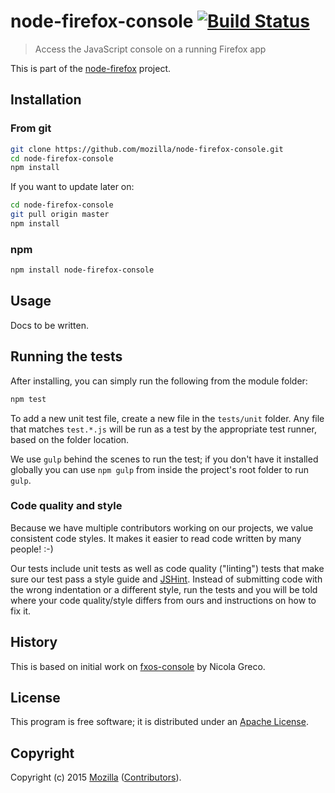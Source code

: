 # node-firefox-console [![Build Status](https://secure.travis-ci.org/mozilla/node-firefox-console.png?branch=master)](http://travis-ci.org/mozilla/node-firefox-console)

> Access the JavaScript console on a running Firefox app

This is part of the [node-firefox](https://github.com/mozilla/node-firefox) project.

## Installation

### From git

```bash
git clone https://github.com/mozilla/node-firefox-console.git
cd node-firefox-console
npm install
```

If you want to update later on:

```bash
cd node-firefox-console
git pull origin master
npm install
```

### npm

```bash
npm install node-firefox-console
```

## Usage

Docs to be written.

## Running the tests

After installing, you can simply run the following from the module folder:

```bash
npm test
```

To add a new unit test file, create a new file in the `tests/unit` folder. Any file that matches `test.*.js` will be run as a test by the appropriate test runner, based on the folder location.

We use `gulp` behind the scenes to run the test; if you don't have it installed globally you can use `npm gulp` from inside the project's root folder to run `gulp`.

### Code quality and style

Because we have multiple contributors working on our projects, we value consistent code styles. It makes it easier to read code written by many people! :-)

Our tests include unit tests as well as code quality ("linting") tests that make sure our test pass a style guide and [JSHint](http://jshint.com/). Instead of submitting code with the wrong indentation or a different style, run the tests and you will be told where your code quality/style differs from ours and instructions on how to fix it.

## History

This is based on initial work on [fxos-console](https://github.com/nicola/fxos-console) by Nicola Greco.

## License

This program is free software; it is distributed under an
[Apache License](https://github.com/mozilla/node-firefox-console/blob/master/LICENSE).

## Copyright

Copyright (c) 2015 [Mozilla](https://mozilla.org)
([Contributors](https://github.com/mozilla/node-firefox-console/graphs/contributors)).


